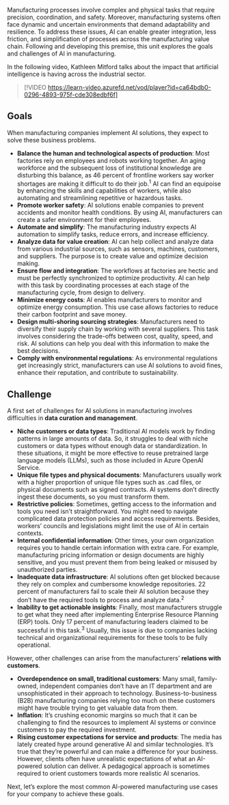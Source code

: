 Manufacturing processes involve complex and physical tasks that require precision, coordination, and safety. Moreover, manufacturing systems often face dynamic and uncertain environments that demand adaptability and resilience. To address these issues, AI can enable greater integration, less friction, and simplification of processes across the manufacturing value chain. Following and developing this premise, this unit explores the goals and challenges of AI in manufacturing.

In the following video, Kathleen Mitford talks about the impact that artificial intelligence is having across the industrial sector. 

> [!VIDEO https://learn-video.azurefd.net/vod/player?id=ca64bdb0-0296-4893-975f-cde308edbf6f]

## Goals

When manufacturing companies implement AI solutions, they expect to solve these business problems.

* **Balance the human and technological aspects of production**: Most factories rely on employees and robots working together. An aging workforce and the subsequent loss of institutional knowledge are disturbing this balance, as 46 percent of frontline workers say worker shortages are making it difficult to do their job.<sup>1</sup> AI can find an equipoise by enhancing the skills and capabilities of workers, while also automating and streamlining repetitive or hazardous tasks.
* **Promote worker safety**: AI solutions enable companies to prevent accidents and monitor health conditions. By using AI, manufacturers can create a safer environment for their employees.
* **Automate and simplify**: The manufacturing industry expects AI automation to simplify tasks, reduce errors, and increase efficiency.
* **Analyze data for value creation**: AI can help collect and analyze data from various industrial sources, such as sensors, machines, customers, and suppliers. The purpose is to create value and optimize decision making.
* **Ensure flow and integration**: The workflows at factories are hectic and must be perfectly synchronized to optimize productivity. AI can help with this task by coordinating processes at each stage of the manufacturing cycle, from design to delivery.
* **Minimize energy costs**: AI enables manufacturers to monitor and optimize energy consumption. This use case allows factories to reduce their carbon footprint and save money.
* **Design multi-shoring sourcing strategies**: Manufacturers need to diversify their supply chain by working with several suppliers. This task involves considering the trade-offs between cost, quality, speed, and risk. AI solutions can help you deal with this information to make the best decisions.
* **Comply with environmental regulations**: As environmental regulations get increasingly strict, manufacturers can use AI solutions to avoid fines, enhance their reputation, and contribute to sustainability.

## Challenge

A first set of challenges for AI solutions in manufacturing involves difficulties in **data curation and management**.

* **Niche customers or data types**: Traditional AI models work by finding patterns in large amounts of data. So, it struggles to deal with niche customers or data types without enough data or standardization. In these situations, it might be more effective to reuse pretrained large language models (LLMs), such as those included in Azure OpenAI Service.
* **Unique file types and physical documents**: Manufacturers usually work with a higher proportion of unique file types such as .cad files, or physical documents such as signed contracts. AI systems don’t directly ingest these documents, so you must transform them.
* **Restrictive policies**: Sometimes, getting access to the information and tools you need isn’t straightforward. You might need to navigate complicated data protection policies and access requirements. Besides, workers’ councils and legislations might limit the use of AI in certain contexts.
* **Internal confidential information**: Other times, your own organization requires you to handle certain information with extra care. For example, manufacturing pricing information or design documents are highly sensitive, and you must prevent them from being leaked or misused by unauthorized parties.
* **Inadequate data infrastructure**: AI solutions often get blocked because they rely on complex and cumbersome knowledge repositories. 22 percent of manufacturers fail to scale their AI solution because they don’t have the required tools to process and analyze data.<sup>2</sup>
* **Inability to get actionable insights**: Finally, most manufacturers struggle to get what they need after implementing Enterprise Resource Planning (ERP) tools. Only 17 percent of manufacturing leaders claimed to be successful in this task.<sup>3</sup> Usually, this issue is due to companies lacking technical and organizational requirements for these tools to be fully operational.

However, other challenges can arise from the manufacturers’ **relations with customers**.

* **Overdependence on small, traditional customers**: Many small, family-owned, independent companies don’t have an IT department and are unsophisticated in their approach to technology. Business-to-business (B2B) manufacturing companies relying too much on these customers might have trouble trying to get valuable data from them.
* **Inflation**: It’s crushing economic margins so much that it can be challenging to find the resources to implement AI systems or convince customers to pay the required investment.
* **Rising customer expectations for service and products**: The media has lately created hype around generative AI and similar technologies. It’s true that they’re powerful and can make a difference for your business. However, clients often have unrealistic expectations of what an AI-powered solution can deliver. A pedagogical approach is sometimes required to orient customers towards more realistic AI scenarios.

Next, let’s explore the most common AI-powered manufacturing use cases for your company to achieve these goals. 
